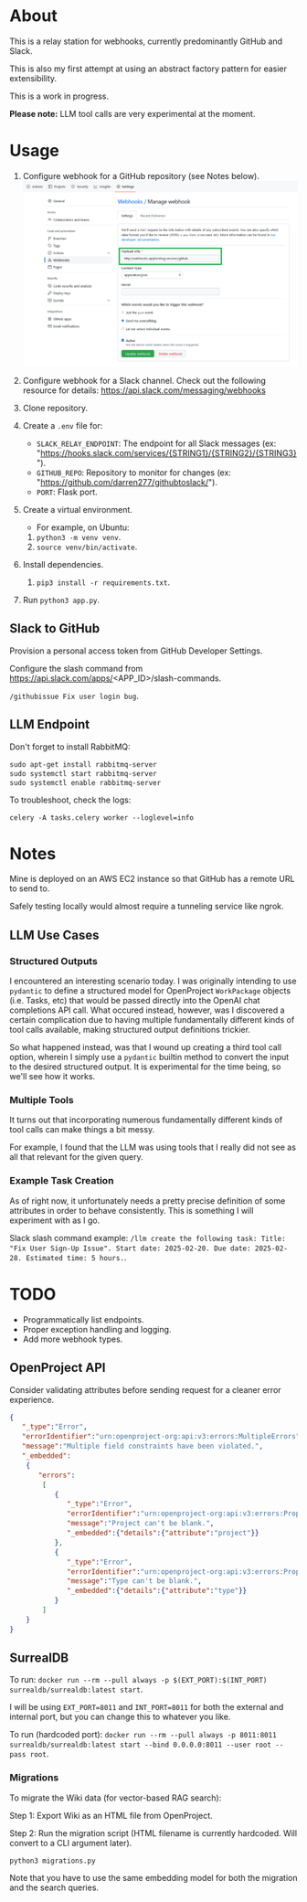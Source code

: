 # About

This is a relay station for webhooks, currently predominantly GitHub and Slack.

This is also my first attempt at using an abstract factory pattern for easier extensibility.

This is a work in progress.

**Please note:** LLM tool calls are very experimental at the moment.

# Usage

1. Configure webhook for a GitHub repository (see Notes below).
![](RepoWebhooks.png)

2. Configure webhook for a Slack channel.
Check out the following resource for details:
https://api.slack.com/messaging/webhooks

3. Clone repository.

4. Create a `.env` file for:
   - `SLACK_RELAY_ENDPOINT`: The endpoint for all Slack messages (ex: "https://hooks.slack.com/services/{STRING1}/{STRING2}/{STRING3}").
   - `GITHUB_REPO`: Repository to monitor for changes (ex: "https://github.com/darren277/githubtoslack/").
   - `PORT`: Flask port.

5. Create a virtual environment.
   - For example, on Ubuntu:
   1. `python3 -m venv venv`.
   2. `source venv/bin/activate`.

6. Install dependencies.
   1. `pip3 install -r requirements.txt`.

7. Run `python3 app.py`.

## Slack to GitHub

Provision a personal access token from GitHub Developer Settings.

Configure the slash command from https://api.slack.com/apps/<APP_ID>/slash-commands.

`/githubissue Fix user login bug`.

## LLM Endpoint

Don't forget to install RabbitMQ:

```shell
sudo apt-get install rabbitmq-server
sudo systemctl start rabbitmq-server
sudo systemctl enable rabbitmq-server
```

To troubleshoot, check the logs:

```shell
celery -A tasks.celery worker --loglevel=info
```

# Notes

Mine is deployed on an AWS EC2 instance so that GitHub has a remote URL to send to.

Safely testing locally would almost require a tunneling service like ngrok.

## LLM Use Cases

### Structured Outputs

I encountered an interesting scenario today. I was originally intending to use `pydantic` to define a structured model for OpenProject `WorkPackage` objects (i.e. Tasks, etc) that would be passed directly into the OpenAI chat completions API call. What occured instead, however, was I discovered a certain complication due to having multiple fundamentally different kinds of tool calls available, making structured output definitions trickier.

So what happened instead, was that I wound up creating a third tool call option, wherein I simply use a `pydantic` builtin method to convert the input to the desired structured output. It is experimental for the time being, so we'll see how it works.

### Multiple Tools

It turns out that incorporating numerous fundamentally different kinds of tool calls can make things a bit messy.

For example, I found that the LLM was using tools that I really did not see as all that relevant for the given query.

### Example Task Creation

As of right now, it unfortunately needs a pretty precise definition of some attributes in order to behave consistently. This is something I will experiment with as I go.

Slack slash command example: `/llm create the following task: Title: "Fix User Sign-Up Issue". Start date: 2025-02-20. Due date: 2025-02-28. Estimated time: 5 hours.`.

# TODO

- Programmatically list endpoints.
- Proper exception handling and logging.
- Add more webhook types.


## OpenProject API

Consider validating attributes before sending request for a cleaner error experience.

```json
{
   "_type":"Error",
   "errorIdentifier":"urn:openproject-org:api:v3:errors:MultipleErrors",
   "message":"Multiple field constraints have been violated.",
   "_embedded":
    {
       "errors":
        [
           {
              "_type":"Error",
              "errorIdentifier":"urn:openproject-org:api:v3:errors:PropertyConstraintViolation",
              "message":"Project can't be blank.",
              "_embedded":{"details":{"attribute":"project"}}
           },
           {
              "_type":"Error",
              "errorIdentifier":"urn:openproject-org:api:v3:errors:PropertyConstraintViolation",
              "message":"Type can't be blank.",
              "_embedded":{"details":{"attribute":"type"}}
           }
        ]
    }
}
```

## SurrealDB

To run: `docker run --rm --pull always -p $(EXT_PORT):$(INT_PORT) surrealdb/surrealdb:latest start`.

I will be using `EXT_PORT=8011` and `INT_PORT=8011` for both the external and internal port, but you can change this to whatever you like.

To run (hardcoded port): `docker run --rm --pull always -p 8011:8011 surrealdb/surrealdb:latest start --bind 0.0.0.0:8011 --user root --pass root`.

### Migrations

To migrate the Wiki data (for vector-based RAG search):

Step 1: Export Wiki as an HTML file from OpenProject.

Step 2: Run the migration script (HTML filename is currently hardcoded. Will convert to a CLI argument later).

```shell
python3 migrations.py
```

Note that you have to use the same embedding model for both the migration and the search queries.
